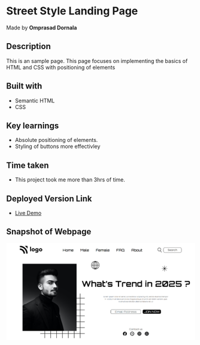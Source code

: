 # Street Style Landing Page

Made by **Omprasad Dornala**

## Description

This is an sample page. This page focuses on implementing the basics of HTML and CSS with positioning of elements

## Built with

- Semantic HTML
- CSS

## Key learnings

- Absolute positioning of elements.
- Styling of buttons more effectivley

## Time taken

- This project took me more than 3hrs of time.

## Deployed Version Link

- [Live Demo](https://street-style-landing-page-op.netlify.app/)

## Snapshot of Webpage

![Desktop view](./screenshots/Thumbnail.png)
